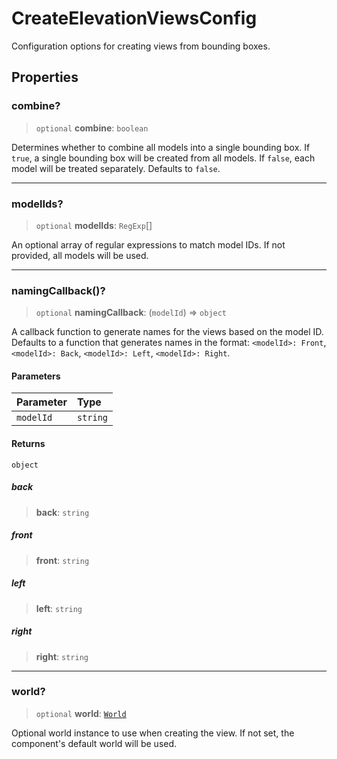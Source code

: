 # CreateElevationViewsConfig

Configuration options for creating views from bounding boxes.

## Properties

### combine?

> `optional` **combine**: `boolean`

Determines whether to combine all models into a single bounding box. If `true`, a single bounding box will be created from all models. If `false`, each model will be treated separately. Defaults to `false`.

***

### modelIds?

> `optional` **modelIds**: `RegExp`[]

An optional array of regular expressions to match model IDs. If not provided, all models will be used.

***

### namingCallback()?

> `optional` **namingCallback**: (`modelId`) => `object`

A callback function to generate names for the views based on the model ID. Defaults to a function that generates names in the format: `<modelId>: Front`, `<modelId>: Back`, `<modelId>: Left`, `<modelId>: Right`.

#### Parameters

| Parameter | Type |
| :------ | :------ |
| `modelId` | `string` |

#### Returns

`object`

##### back

> **back**: `string`

##### front

> **front**: `string`

##### left

> **left**: `string`

##### right

> **right**: `string`

***

### world?

> `optional` **world**: [`World`](World.md)

Optional world instance to use when creating the view. If not set, the component's default world will be used.
